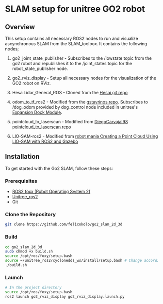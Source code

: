 # SLAM setup for unitree GO2 robot

## Overview

This setup contains all necessary ROS2 nodes to run and visualize ascynchronous SLAM from the SLAM_toolbox. It contains the following nodes;
1. go2_joint_state_publisher - Subscribes to the /lowstate topic from the go2 robot and republishes it to the /joint_states topic for the robot_state_publisher node.

2. go2_rviz_display - Setup all necessary nodes for the visualization of the GO2 robot on RViz.
3. HesaiLidar_General_ROS - Cloned from the [Hesai git repo](https://github.com/HesaiTechnology/HesaiLidar_General_ROS)
4. odom_to_tf_ros2 - Modified from the [gstavrinos repo](https://github.com/gstavrinos/odom_to_tf_ros2). Subscribes to /dog_odom provided by dog_control node included in unitree's [Expansion Dock Module](https://unitree-firmware.oss-cn-hangzhou.aliyuncs.com/tool/GO2_SLAM20240920.zip).
5. pointcloud_to_laserscan - Modified from [DiegoCarvajal98 pointcloud_to_laserscan repo](https://github.com/ros-perception/pointcloud_to_laserscan)
6. LIO-SAM-ros2 - Modified from [robot mania Creating a Point Cloud Using LIO-SAM with ROS2 and Gazebo](https://www.youtube.com/watch?v=NNR9RUNz5Pg)

## Installation

To get started with the Go2 SLAM, follow these steps:

### Prerequisites

- [ROS2 foxx (Robot Operating System 2)](https://docs.ros.org/en/foxy/Installation.html)
- [Unitree_ros2](https://github.com/unitreerobotics/unitree_ros2)
- Git

### Clone the Repository

```bash
git clone https://github.com/felixokolo/go2_slam_2d_3d
```

### Build
```bash
cd go2_slam_2d_3d
sudo chmod +x build.sh
source /opt/ros/foxy/setup.bash
source ~/unitree_ros2/cyclonedds_ws/install/setup.bash # Change according to your installation path
./build.sh
```

### Launch
```bash
# In the project directory
source /opt/ros/foxy/setup.bash
ros2 launch go2_rviz_display go2_rviz_display.launch.py
```